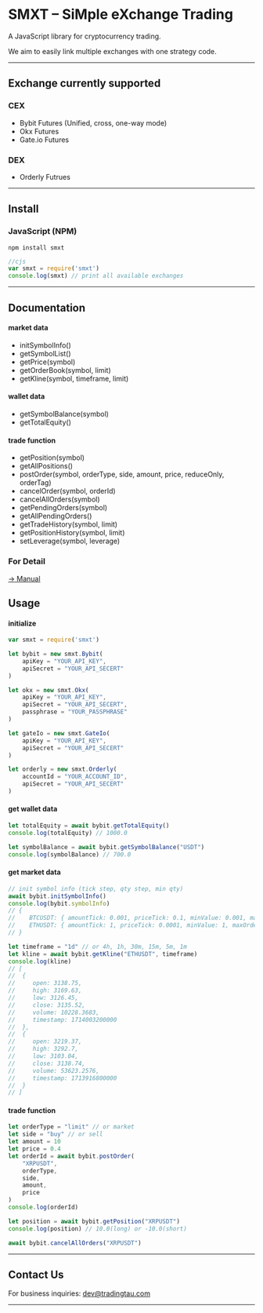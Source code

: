 # SMXT – SiMple eXchange Trading

A JavaScript library for cryptocurrency trading.

We aim to easily link multiple exchanges with one strategy code.

---

## Exchange currently supported
### CEX
- Bybit Futures (Unified, cross, one-way mode)
- Okx Futures
- Gate.io Futures

### DEX
- Orderly Futrues

---

## Install
### JavaScript (NPM)
```shell
npm install smxt
```
```JavaScript
//cjs
var smxt = require('smxt')
console.log(smxt) // print all available exchanges
```

---

## Documentation

#### market data
- initSymbolInfo()
- getSymbolList()
- getPrice(symbol)
- getOrderBook(symbol, limit)
- getKline(symbol, timeframe, limit)
#### wallet data
- getSymbolBalance(symbol)
- getTotalEquity()
#### trade function
- getPosition(symbol)
- getAllPositions()
- postOrder(symbol, orderType, side, amount, price, reduceOnly, orderTag)
- cancelOrder(symbol, orderId)
- cancelAllOrders(symbol)
- getPendingOrders(symbol)
- getAllPendingOrders()
- getTradeHistory(symbol, limit)
- getPositionHistory(symbol, limit)
- setLeverage(symbol, leverage)

### For Detail
[-> Manual](https://github.com/tradingtau/smxt/blob/main/api/api.js)

## Usage
#### initialize
```JavaScript
var smxt = require('smxt')

let bybit = new smxt.Bybit(
    apiKey = "YOUR_API_KEY", 
    apiSecret = "YOUR_API_SECERT"
)

let okx = new smxt.Okx(
    apiKey = "YOUR_API_KEY",
    apiSecret = "YOUR_API_SECERT",
    passphrase = "YOUR_PASSPHRASE"
)

let gateIo = new smxt.GateIo(
    apiKey = "YOUR_API_KEY",
    apiSecret = "YOUR_API_SECERT"
)

let orderly = new smxt.Orderly(
    accountId = "YOUR_ACCOUNT_ID",
    apiSecret = "YOUR_API_SECERT"
)
```

#### get wallet data
```JavaScript
let totalEquity = await bybit.getTotalEquity()
console.log(totalEquity) // 1000.0

let symbolBalance = await bybit.getSymbolBalance("USDT")
console.log(symbolBalance) // 700.0
```

#### get market data
```JavaScript
// init symbol info (tick step, qty step, min qty)
await bybit.initSymbolInfo()
console.log(bybit.symbolInfo)
// {
//    BTCUSDT: { amountTick: 0.001, priceTick: 0.1, minValue: 0.001, maxOrderSize: 100, contractValue: 1}
//    ETHUSDT: { amountTick: 1, priceTick: 0.0001, minValue: 1, maxOrderSize: 10000, contractValue: 1}
// }

let timeframe = "1d" // or 4h, 1h, 30m, 15m, 5m, 1m
let kline = await bybit.getKline("ETHUSDT", timeframe)
console.log(kline)
// [
//  {
//     open: 3138.75,
//     high: 3169.63,
//     low: 3126.45,
//     close: 3135.52,
//     volume: 10228.3683,
//     timestamp: 1714003200000
//  },
//  {
//     open: 3219.37,
//     high: 3292.7,
//     low: 3103.04,
//     close: 3138.74,
//     volume: 53623.2576,
//     timestamp: 1713916800000
//  }
// ]
```

#### trade function
```JavaScript
let orderType = "limit" // or market
let side = "buy" // or sell
let amount = 10
let price = 0.4
let orderId = await bybit.postOrder(
    "XRPUSDT", 
    orderType, 
    side, 
    amount, 
    price
)
console.log(orderId) 

let position = await bybit.getPosition("XRPUSDT")
console.log(position) // 10.0(long) or -10.0(short)

await bybit.cancelAllOrders("XRPUSDT")
```

--- 

## Contact Us

For business inquiries: dev@tradingtau.com

---


